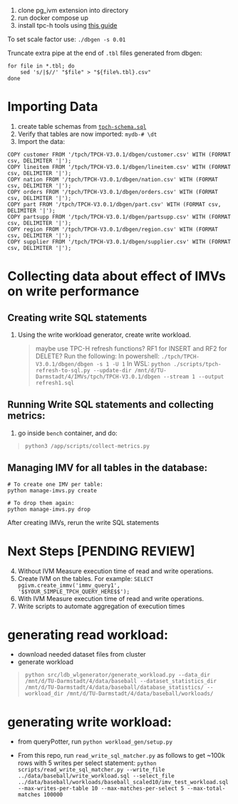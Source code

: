 1. clone pg_ivm extension into directory
1. run docker compose up
3. install tpc-h tools using [this guide](https://github.com/FlashSQL/mijin-til/blob/master/benchmark/how-to-install-tpch-for-pgsql.md)

To set scale factor use: `./dbgen -s 0.01`

Truncate extra pipe at the end of `.tbl` files generated from dbgen:
```
for file in *.tbl; do
    sed 's/|$//' "$file" > "${file%.tbl}.csv"
done
```

# Importing Data
1. create table schemas from [`tpch-schema.sql`](https://github.com/dimitri/tpch-citus/blob/master/schema/tpch-schema.sql)
2. Verify that tables are now imported: `mydb-# \dt`
3. Import the data:
```
COPY customer FROM '/tpch/TPCH-V3.0.1/dbgen/customer.csv' WITH (FORMAT csv, DELIMITER '|');
COPY lineitem FROM '/tpch/TPCH-V3.0.1/dbgen/lineitem.csv' WITH (FORMAT csv, DELIMITER '|');
COPY nation FROM '/tpch/TPCH-V3.0.1/dbgen/nation.csv' WITH (FORMAT csv, DELIMITER '|');
COPY orders FROM '/tpch/TPCH-V3.0.1/dbgen/orders.csv' WITH (FORMAT csv, DELIMITER '|');
COPY part FROM '/tpch/TPCH-V3.0.1/dbgen/part.csv' WITH (FORMAT csv, DELIMITER '|');
COPY partsupp FROM '/tpch/TPCH-V3.0.1/dbgen/partsupp.csv' WITH (FORMAT csv, DELIMITER '|');
COPY region FROM '/tpch/TPCH-V3.0.1/dbgen/region.csv' WITH (FORMAT csv, DELIMITER '|');
COPY supplier FROM '/tpch/TPCH-V3.0.1/dbgen/supplier.csv' WITH (FORMAT csv, DELIMITER '|');
```

# Collecting data about effect of IMVs on write performance 
## Creating write SQL statements
1. Using the write workload generator, create write workload. 
    > maybe use TPC-H refresh functions? RF1 for INSERT and RF2 for DELETE? Run the following:
    In powershell: `./tpch/TPCH-V3.0.1/dbgen/dbgen -s 1 -U 1`
    In WSL: `python ./scripts/tpch-refresh-to-sql.py --update-dir /mnt/d/TU-Darmstadt/4/IMVs/tpch/TPCH-V3.0.1/dbgen --stream 1 --output refresh1.sql`

## Running Write SQL statements and collecting metrics:
1. go inside `bench` container, and do:
> `python3 /app/scripts/collect-metrics.py`

## Managing IMV for all tables in the database:
```
# To create one IMV per table:
python manage-imvs.py create

# To drop them again:
python manage-imvs.py drop
```

After creating IMVs, rerun the write SQL statements

# Next Steps [PENDING REVIEW]
4. Without IVM Measure execution time of read and write operations.
5. Create IVM on the tables. For example:
`SELECT pgivm.create_immv('immv_query1', '$$YOUR_SIMPLE_TPCH_QUERY_HERE$$');`
6. With IVM Measure execution time of read and write operations.
7. Write scripts to automate aggregation of execution times

# generating read workload:
- download needed dataset files from cluster
- generate workload 
> `python src/ldb_wlgenerator/generate_workload.py --data_dir /mnt/d/TU-Darmstadt/4/data/baseball --dataset_statistics_dir /mnt/d/TU-Darmstadt/4/data/baseball/database_statistics/ --workload_dir /mnt/d/TU-Darmstadt/4/data/baseball/workloads/`

# generating write workload:
- from queryPotter, run `python workload_gen/setup.py`

- From this repo, run `read_write_sql_matcher.py` as follows to get ~100k rows with 5 writes per select statement:
`python scripts/read_write_sql_matcher.py --write_file ../data/baseball/write_workload.sql --select_file ../data/baseball/workloads/baseball_scaled10/imv_test_workload.sql --max-writes-per-table 10 --max-matches-per-select 5 --max-total-matches 100000`